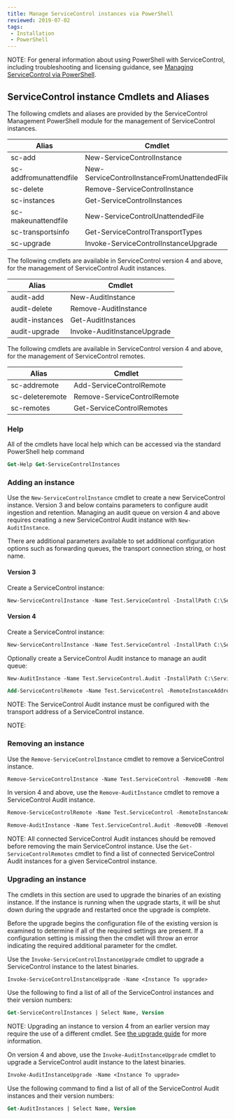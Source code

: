 ```yaml
---
title: Manage ServiceControl instances via PowerShell
reviewed: 2019-07-02
tags:
 - Installation
 - PowerShell
---
```


NOTE: For general information about using PowerShell with ServiceControl, including troubleshooting and licensing guidance, see [Managing ServiceControl via PowerShell](/servicecontrol/powershell.md).

## ServiceControl instance Cmdlets and Aliases

The following cmdlets and aliases are provided by the ServiceControl Management PowerShell module for the management of ServiceControl instances.

| Alias                  | Cmdlet                                        |
| ---------------------- | --------------------------------------------- |
| sc-add                 | New-ServiceControlInstance                    |
| sc-addfromunattendfile | New-ServiceControlInstanceFromUnattendedFile  |
| sc-delete              | Remove-ServiceControlInstance                 |
| sc-instances           | Get-ServiceControlInstances                   |
| sc-makeunattendfile    | New-ServiceControlUnattendedFile              |
| sc-transportsinfo      | Get-ServiceControlTransportTypes              |
| sc-upgrade             | Invoke-ServiceControlInstanceUpgrade          |

The following cmdlets are available in ServiceControl version 4 and above, for the management of ServiceControl Audit instances.

| Alias                  | Cmdlet                                        |
| ---------------------- | --------------------------------------------- |
| audit-add              | New-AuditInstance                             |
| audit-delete           | Remove-AuditInstance                          |
| audit-instances        | Get-AuditInstances                            |
| audit-upgrade          | Invoke-AuditInstanceUpgrade                   |

The following cmdlets are available in ServiceControl version 4 and above, for the management of ServiceControl remotes.

| Alias                  | Cmdlet                                        |
| ---------------------- | --------------------------------------------- |
| sc-addremote           | Add-ServiceControlRemote                      |
| sc-deleteremote        | Remove-ServiceControlRemote                   |
| sc-remotes             | Get-ServiceControlRemotes                     |



### Help

All of the cmdlets have local help which can be accessed via the standard PowerShell help command

```ps
Get-Help Get-ServiceControlInstances
```


### Adding an instance

Use the `New-ServiceControlInstance` cmdlet to create a new ServiceControl instance. Version 3 and below contains parameters to configure audit ingestion and retention. Managing an audit queue on version 4 and above requires creating a new ServiceControl Audit instance with `New-AuditInstance`.

There are additional parameters available to set additional configuration options such as forwarding queues, the transport connection string, or host name.

#### Version 3

Create a ServiceControl instance: 

```ps
New-ServiceControlInstance -Name Test.ServiceControl -InstallPath C:\ServiceControl\Bin -DBPath C:\ServiceControl\DB -LogPath C:\ServiceControl\Logs -Port 33334 -DatabaseMaintenancePort 33335 -Transport MSMQ -ErrorQueue error1 -AuditQueue audit1 -ForwardAuditMessages:$false -AuditRetentionPeriod 01:00:00 -ErrorRetentionPeriod 10:00:00:00
```

#### Version 4

Create a ServiceControl instance:

```ps
New-ServiceControlInstance -Name Test.ServiceControl -InstallPath C:\ServiceControl\Bin -DBPath C:\ServiceControl\DB -LogPath C:\ServiceControl\Logs -Port 33334 -DatabaseMaintenancePort 33335 -Transport MSMQ -ErrorQueue error1 -ErrorRetentionPeriod 10:00:00:00
```

Optionally create a ServiceControl Audit instance to manage an audit queue:

```ps
New-AuditInstance -Name Test.ServiceControl.Audit -InstallPath C:\ServiceControl.Audit\Bin -DBPath C:\ServiceControl.Audit\DB -LogPath C:\ServiceControl.Audit\Logs -Port 44444 -DatabaseMaintenancePort 44445 -Transport MSMQ -AuditQueue audit1 -AuditRetentionPeriod 10:00:00:00 -ForwardAuditMessages:$false -ServiceControlAddress Test.ServiceControl

Add-ServiceControlRemote -Name Test.ServiceControl -RemoteInstanceAddress http://localhost:44444/api
```

NOTE: The ServiceControl Audit instance must be configured with the transport address of a ServiceControl instance.

NOTE: <Something about adding remotes>


### Removing an instance

Use the `Remove-ServiceControlInstance` cmdlet to remove a ServiceControl instance. 

```ps
Remove-ServiceControlInstance -Name Test.ServiceControl -RemoveDB -RemoveLogs
```

In version 4 and above, use the `Remove-AuditInstance` cmdlet to remove a ServiceControl Audit instance.

```ps
Remove-ServiceControlRemote -Name Test.ServiceControl -RemoteInstanceAddress http://localhost:44444/api

Remove-AuditInstance -Name Test.ServiceControl.Audit -RemoveDB -RemoveLogs
```

NOTE: All connected ServiceControl Audit instances should be removed before removing the main ServiceControl instance. Use the `Get-ServiceControlRemotes` cmdlet to find a list of connected ServiceControl Audit instances for a given ServiceControl instance.


### Upgrading an instance

The cmdlets in this section are used to upgrade the binaries of an existing instance. If the instance is running when the upgrade starts, it will be shut down during the upgrade and restarted once the upgrade is complete.

Before the upgrade begins the configuration file of the existing version is examined to determine if all of the required settings are present. If a configuration setting is missing then the cmdlet will throw an error indicating the required additional parameter for the cmdlet.

Use the `Invoke-ServiceControlInstanceUpgrade` cmdlet to upgrade a ServiceControl instance to the latest binaries.

```ps
Invoke-ServiceControlInstanceUpgrade -Name <Instance To upgrade>
```

Use the following to find a list of all of the ServiceControl instances and their version numbers:

```ps
Get-ServiceControlInstances | Select Name, Version
```

NOTE: Upgrading an instance to version 4 from an earlier version may require the use of a different cmdlet. See [the upgrade guide](/servicecontrol/upgrade/3to4/) for more information.

On version 4 and above, use the `Invoke-AuditInstanceUpgrade` cmdlet to upgrade a ServiceControl audit instance to the latest binaries.

```ps
Invoke-AuditInstanceUpgrade -Name <Instance To upgrade>
```

Use the following command to find a list of all of the ServiceControl Audit instances and their version numbers:

```ps
Get-AuditInstances | Select Name, Version
```
